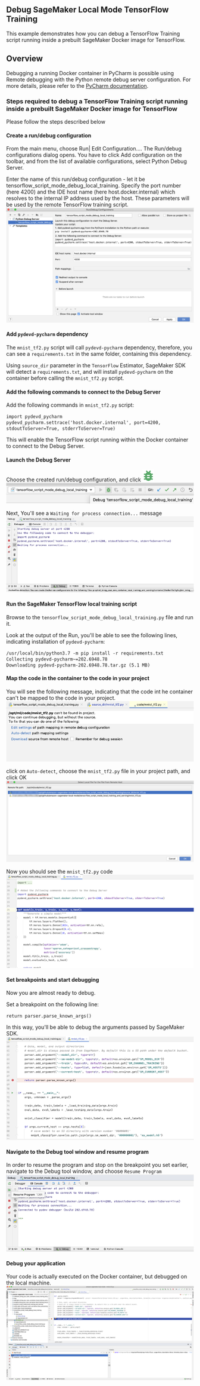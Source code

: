 ## Debug SageMaker Local Mode TensorFlow Training

This example demonstrates how you can debug a TensorFlow Training script running inside a prebuilt SageMaker Docker image for TensorFlow. 

## Overview

Debugging a running Docker container in PyCharm is possible using Remote debugging with the Python remote debug server configuration.
For more details, please refer to the [PyCharm documentation](https://www.jetbrains.com/help/pycharm/remote-debugging-with-product.html#remote-debug-config).    

### Steps required to debug a TensorFlow Training script running inside a prebuilt SageMaker Docker image for TensorFlow
Please follow the steps described below 

#### Create a run/debug configuration
From the main menu, choose Run| Edit Configuration.... The Run/debug configurations dialog opens. You have to click Add configuration on the toolbar, and from the list of available configurations, select Python Debug Server.

Enter the name of this run/debug configuration - let it be tensorflow_script_mode_debug_local_training. Specify the port number (here 4200) and the IDE host name (here host.docker.internal)  which resolves to the internal IP address used by the host. These parameters will be used by the remote TensorFlow training script.
![SageMaker local mode TF2 debug training in PyCharm](../img/pycharm_sagemaker_local_tf2_debug_create_conf.png)

#### Add `pydevd-pycharm` dependency

The `mnist_tf2.py` script will call `pydevd-pycharm` dependency, therefore, you can see a `requirements.txt` in the same folder, containing this dependency.

Using `source_dir` parameter in the `TensorFlow` Estimator, SageMaker SDK will detect a `requirements.txt`, and will install `pydevd-pycharm` on the container before calling the `mnist_tf2.py` script. 

#### Add the following commands to connect to the Debug Server 
Add the following commands in `mnist_tf2.py` script:
```
import pydevd_pycharm
pydevd_pycharm.settrace('host.docker.internal', port=4200, stdoutToServer=True, stderrToServer=True)
```
This will enable the TensorFlow script running within the Docker container to connect to the Debug Server.

#### Launch the Debug Server
Choose the created run/debug configuration, and click ![Strat Debug](../img/icons.actions.startDebugger.svg)
![Running a debug configuration](../img/py_remote_debug.png)

Next, You'll see a `Waiting for process connection...` message
![Waiting for process connection](../img/debug_waiting_for_process_connection.png)

#### Run the SageMaker TensorFlow local training script
Browse to the `tensorflow_script_mode_debug_local_training.py` file and run it.

Look at the output of the Run, you'll be able to see the following lines, indicating installation of `pydevd-pycharm`:
```
/usr/local/bin/python3.7 -m pip install -r requirements.txt
Collecting pydevd-pycharm~=202.6948.78
Downloading pydevd-pycharm-202.6948.78.tar.gz (5.1 MB)
```

#### Map the code in the container to the code in your project

You will see the following message, indicating that the code int he container can't be mapped to the code in your project.
![Map the code in the container to the code in your project](../img/map_container_code_to_your_project.png)

click on `Auto-detect`, choose the `mnist_tf2.py` file in your project path, and click OK
![Choose the file in your project path](../img/map_container_code_to_your_project_fix.png)

Now you should see the `mnist_tf2.py` code
![mnist_tf2.py code](../img/map_container_code_to_your_project_fixed.png)


#### Set breakpoints and start debugging

Now you are almost ready to debug.

Set a breakpoint on the following line:
```
return parser.parse_known_args()
```
In this way, you'll be able to debug the arguments passed by SageMaker SDK.
![Set your first breakpoint](../img/set_breakpoint.png)

#### Navigate to the Debug tool window and resume program

In order to resume the program and stop on the breakpoint you set earlier, navigate to the Debug tool window, and choose `Resume Program` 
![Debug and Resume Program](../img/debug_and_resume_program.png)

#### Debug your application

Your code is actually executed on the Docker container, but debugged on the local machine.
![Debug your application](../img/debug_your_application.png)
